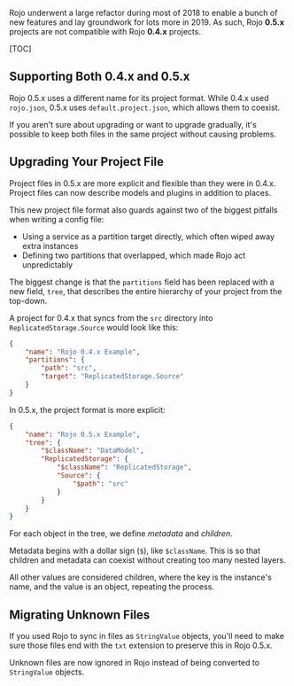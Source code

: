 Rojo underwent a large refactor during most of 2018 to enable a bunch of new features and lay groundwork for lots more in 2019. As such, Rojo **0.5.x** projects are not compatible with Rojo **0.4.x** projects.

[TOC]

## Supporting Both 0.4.x and 0.5.x
Rojo 0.5.x uses a different name for its project format. While 0.4.x used `rojo.json`, 0.5.x uses `default.project.json`, which allows them to coexist.

If you aren't sure about upgrading or want to upgrade gradually, it's possible to keep both files in the same project without causing problems.

## Upgrading Your Project File
Project files in 0.5.x are more explicit and flexible than they were in 0.4.x. Project files can now describe models and plugins in addition to places.

This new project file format also guards against two of the biggest pitfalls when writing a config file:

* Using a service as a partition target directly, which often wiped away extra instances
* Defining two partitions that overlapped, which made Rojo act unpredictably

The biggest change is that the `partitions` field has been replaced with a new field, `tree`, that describes the entire hierarchy of your project from the top-down.

A project for 0.4.x that syncs from the `src` directory into `ReplicatedStorage.Source` would look like this:

```json
{
    "name": "Rojo 0.4.x Example",
    "partitions": {
        "path": "src",
        "target": "ReplicatedStorage.Source"
    }
}
```

In 0.5.x, the project format is more explicit:

```json
{
    "name": "Rojo 0.5.x Example",
    "tree": {
        "$className": "DataModel",
        "ReplicatedStorage": {
            "$className": "ReplicatedStorage",
            "Source": {
                "$path": "src"
            }
        }
    }
}
```

For each object in the tree, we define *metadata* and *children*.

Metadata begins with a dollar sign (`$`), like `$className`. This is so that children and metadata can coexist without creating too many nested layers.

All other values are considered children, where the key is the instance's name, and the value is an object, repeating the process.

## Migrating Unknown Files
If you used Rojo to sync in files as `StringValue` objects, you'll need to make sure those files end with the `txt` extension to preserve this in Rojo 0.5.x.

Unknown files are now ignored in Rojo instead of being converted to `StringValue` objects.